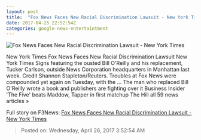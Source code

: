 ```yaml
---
layout: post
title:  "Fox News Faces New Racial Discrimination Lawsuit - New York Times"
date: 2017-04-25 22:52:54Z
categories: google-news-entertaintment
---
```


![Fox News Faces New Racial Discrimination Lawsuit - New York Times](https://static01.nyt.com/images/2017/04/26/business/26fox-hp/26fox-hp-facebookJumbo.jpg)

New York Times Fox News Faces New Racial Discrimination Lawsuit New York Times Signs featuring the ousted Bill O'Reilly and his replacement, Tucker Carlson, outside News Corporation headquarters in Manhattan last week. Credit Shannon Stapleton/Reuters. Troubles at Fox News were compounded yet again on Tuesday, with the ... The man who replaced Bill O'Reilly wrote a book and publishers are fighting over it Business Insider 'The Five' beats Maddow, Tapper in first matchup The Hill all 59 news articles »


Full story on F3News: [Fox News Faces New Racial Discrimination Lawsuit - New York Times](http://www.f3nws.com/n/PEsGg)

> Posted on: Wednesday, April 26, 2017 3:52:54 AM
